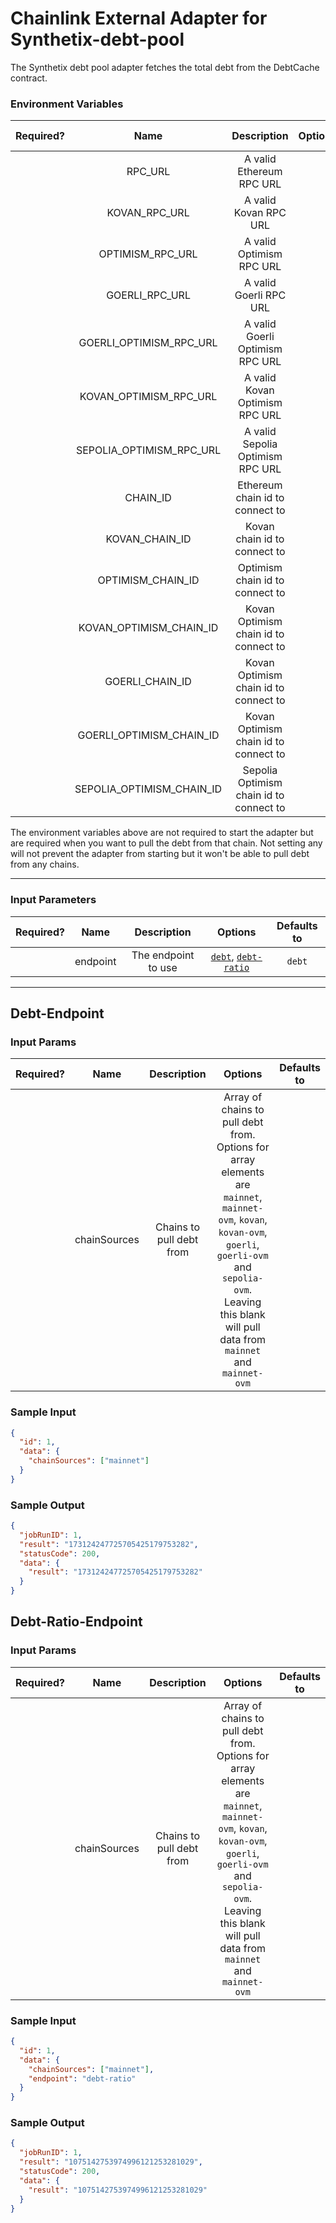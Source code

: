 # Chainlink External Adapter for Synthetix-debt-pool

The Synthetix debt pool adapter fetches the total debt from the DebtCache contract.

### Environment Variables

| Required? |           Name            |               Description               | Options | Defaults to |
| :-------: | :-----------------------: | :-------------------------------------: | :-----: | :---------: |
|           |          RPC_URL          |        A valid Ethereum RPC URL         |         |             |
|           |       KOVAN_RPC_URL       |          A valid Kovan RPC URL          |         |             |
|           |     OPTIMISM_RPC_URL      |        A valid Optimism RPC URL         |         |             |
|           |      GOERLI_RPC_URL       |         A valid Goerli RPC URL          |         |             |
|           |  GOERLI_OPTIMISM_RPC_URL  |     A valid Goerli Optimism RPC URL     |         |             |
|           |  KOVAN_OPTIMISM_RPC_URL   |     A valid Kovan Optimism RPC URL      |         |             |
|           | SEPOLIA_OPTIMISM_RPC_URL  |    A valid Sepolia Optimism RPC URL     |         |             |
|           |         CHAIN_ID          |     Ethereum chain id to connect to     |         |      1      |
|           |      KOVAN_CHAIN_ID       |      Kovan chain id to connect to       |         |     42      |
|           |     OPTIMISM_CHAIN_ID     |     Optimism chain id to connect to     |         |     10      |
|           |  KOVAN_OPTIMISM_CHAIN_ID  |  Kovan Optimism chain id to connect to  |         |     69      |
|           |      GOERLI_CHAIN_ID      |  Kovan Optimism chain id to connect to  |         |      5      |
|           | GOERLI_OPTIMISM_CHAIN_ID  |  Kovan Optimism chain id to connect to  |         |     420     |
|           | SEPOLIA_OPTIMISM_CHAIN_ID | Sepolia Optimism chain id to connect to |         |  11155420   |

The environment variables above are not required to start the adapter but are required when you want to pull the debt from that chain. Not setting any will not prevent the adapter from starting but it won't be able to pull debt from any chains.

---

### Input Parameters

| Required? |   Name   |     Description     |                            Options                             | Defaults to |
| :-------: | :------: | :-----------------: | :------------------------------------------------------------: | :---------: |
|           | endpoint | The endpoint to use | [`debt`](#Debt-Endpoint), [`debt-ratio`](#Debt-Ratio-Endpoint) |   `debt`    |

---

## Debt-Endpoint

### Input Params

| Required? |     Name     |       Description        |                                                                                                            Options                                                                                                             | Defaults to |
| :-------: | :----------: | :----------------------: | :----------------------------------------------------------------------------------------------------------------------------------------------------------------------------------------------------------------------------: | :---------: |
|           | chainSources | Chains to pull debt from | Array of chains to pull debt from. Options for array elements are `mainnet`, `mainnet-ovm`, `kovan`, `kovan-ovm`, `goerli`, `goerli-ovm` and `sepolia-ovm`. Leaving this blank will pull data from `mainnet` and `mainnet-ovm` |             |

### Sample Input

```json
{
  "id": 1,
  "data": {
    "chainSources": ["mainnet"]
  }
}
```

### Sample Output

```json
{
  "jobRunID": 1,
  "result": "173124247725705425179753282",
  "statusCode": 200,
  "data": {
    "result": "173124247725705425179753282"
  }
}
```

## Debt-Ratio-Endpoint

### Input Params

| Required? |     Name     |       Description        |                                                                                                            Options                                                                                                             | Defaults to |
| :-------: | :----------: | :----------------------: | :----------------------------------------------------------------------------------------------------------------------------------------------------------------------------------------------------------------------------: | :---------: |
|           | chainSources | Chains to pull debt from | Array of chains to pull debt from. Options for array elements are `mainnet`, `mainnet-ovm`, `kovan`, `kovan-ovm`, `goerli`, `goerli-ovm` and `sepolia-ovm`. Leaving this blank will pull data from `mainnet` and `mainnet-ovm` |             |

### Sample Input

```json
{
  "id": 1,
  "data": {
    "chainSources": ["mainnet"],
    "endpoint": "debt-ratio"
  }
}
```

### Sample Output

```json
{
  "jobRunID": 1,
  "result": "1075142753974996121253281029",
  "statusCode": 200,
  "data": {
    "result": "1075142753974996121253281029"
  }
}
```
